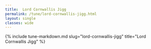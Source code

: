 ```yaml
---
title:  Lord Cornwallis Jigg
permalink: /tune/lord-cornwallis-jigg.html
layout: single
classes: wide
---
```

{% include tune-markdown.md slug="lord-cornwallis-jigg" title="Lord Cornwallis Jigg" %}
